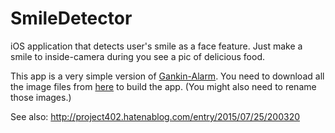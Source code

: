 # SmileDetector
iOS application that detects user's smile as a face feature. Just make a smile to inside-camera during you see a pic of delicious food.

This app is a very simple version of [Gankin-Alarm](https://itunes.apple.com/jp/app/yan-jinaramu/id1017424439?mt=8&ign-mpt=uo%3D4). You need to download all the image files from [here](http://www.tbs.co.jp/anime/koufuku_g/special/) to build the app. (You might also need to rename those images.)

See also: http://project402.hatenablog.com/entry/2015/07/25/200320
